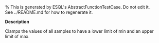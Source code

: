 % This is generated by ESQL's AbstractFunctionTestCase. Do not edit it. See ../README.md for how to regenerate it.

**Description**

Clamps the values of all samples to have a lower limit of min and an upper limit of max.

